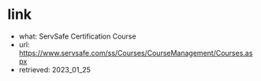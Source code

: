 # link
- what: ServSafe Certification Course
- url: https://www.servsafe.com/ss/Courses/CourseManagement/Courses.aspx
- retrieved: 2023_01_25
